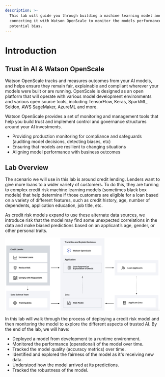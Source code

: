 ```yaml
---
description: >-
  This lab will guide you through building a machine learning model and
  connecting it with Watson OpenScale to monitor the models performance and
  potential bias.
---
```


# Introduction

## Trust in AI & Watson OpenScale

Watson OpenScale tracks and measures outcomes from your AI models, and helps ensure they remain fair, explainable and compliant wherever your models were built or are running. OpenScale is designed as an open platform that will operate with various model development environments and various open source tools, including TensorFlow, Keras, SparkML, Seldon, AWS SageMaker, AzureML and more. 

Watson OpenScale provides a set of monitoring and management tools that help you build trust and implement control and governance structures around your AI investments.

* Providing production monitoring for compliance and safeguards \(auditing model decisions, detecting biases, etc\)
* Ensuring that models are resilient to changing situations
* Aligning model performance with business outcomes 

## Lab Overview

The scenario we will use in this lab is around credit lending. Lenders want to give more loans to a wider variety of customers. To do this, they are turning to complex credit risk machine learning models \(sometimes black box models\) that help determine if those customers are eligible for a loan based on a variety of different features, such as credit history, age, number of dependents, application education, job title, etc. 

As credit risk models expand to use these alternate data sources, we introduce risk that the model may find some unexpected correlations in the data and make biased predictions based on an applicant’s age, gender, or other personal traits. 

![](.gitbook/assets/screen-shot-2019-10-28-at-1.53.05-pm.png)

In this lab will walk through the process of deploying a credit risk model and then monitoring the model to explore the different aspects of trusted AI. By the end of the lab, we will have:

* Deployed a model from development to a runtime environment.
* Monitored the performance \(operational\) of the model over time.
* Tracked the model quality \(accuracy metrics\) over time.
* Identified and explored the fairness of the model as it's receiving new data.
* Understood how the model arrived at its predictions.
* Tracked the robustness of the model.




